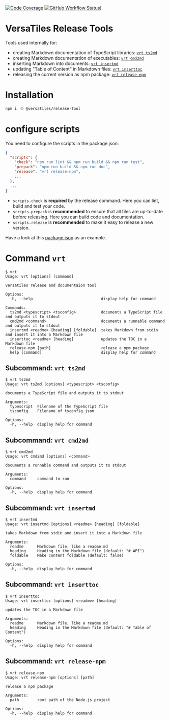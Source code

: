 [![Code Coverage](https://codecov.io/gh/versatiles-org/node-release-tool/branch/main/graph/badge.svg?token=IDHAI13M0K)](https://codecov.io/gh/versatiles-org/node-release-tool)
[![GitHub Workflow Status)](https://img.shields.io/github/actions/workflow/status/versatiles-org/node-release-tool/ci.yml)](https://github.com/versatiles-org/node-release-tool/actions/workflows/ci.yml)

# VersaTiles Release Tools

Tools used internally for:

* creating Markdown documentation of TypeScript libraries: [`vrt ts2md`](#subcommand-vrt-ts2md)
* creating Markdown documentation of executables: [`vrt cmd2md`](#subcommand-vrt-cmd2md)
* inserting Markdown into documents: [`vrt insertmd`](#subcommand-vrt-insertmd)
* updating "Table of Content" in Markdown files: [`vrt inserttoc`](#subcommand-vrt-inserttoc)
* releasing the current version as npm package: [`vrt release-npm`](#subcommand-vrt-release-npm)

# Installation

```bash
npm i -D @versatiles/release-tool
```

# configure scripts

You need to configure the scripts in the package.json:
```JSON
{
  "scripts": {
    "check": "npm run lint && npm run build && npm run test",
    "prepack": "npm run build && npm run doc",
    "release": "vrt release-npm",
    ...
  },
  ...
}
```
* `scripts.check` is **required** by the release command. Here you can lint, build and test your code.
* `scripts.prepack` is **recommended** to ensure that all files are up-to-date before releasing. Here you can build code and documentation.
* `scripts.release` is **recommended** to make it easy to release a new version.

Have a look at this [package.json](https://github.com/versatiles-org/node-release-tool/blob/main/package.json) as an example.

# Command `vrt`

<!--- This chapter is generated automatically --->

```console
$ vrt
Usage: vrt [options] [command]

versatiles release and documentaion tool

Options:
  -h, --help                              display help for command

Commands:
  ts2md <typescript> <tsconfig>           documents a TypeScript file and outputs it to stdout
  cmd2md <command>                        documents a runnable command and outputs it to stdout
  insertmd <readme> [heading] [foldable]  takes Markdown from stdin and insert it into a Markdown file
  inserttoc <readme> [heading]            updates the TOC in a Markdown file
  release-npm [path]                      release a npm package
  help [command]                          display help for command
```

## Subcommand: `vrt ts2md`

```console
$ vrt ts2md
Usage: vrt ts2md [options] <typescript> <tsconfig>

documents a TypeScript file and outputs it to stdout

Arguments:
  typescript  Filename of the TypeScript file
  tsconfig    Filename of tsconfig.json

Options:
  -h, --help  display help for command
```

## Subcommand: `vrt cmd2md`

```console
$ vrt cmd2md
Usage: vrt cmd2md [options] <command>

documents a runnable command and outputs it to stdout

Arguments:
  command     command to run

Options:
  -h, --help  display help for command
```

## Subcommand: `vrt insertmd`

```console
$ vrt insertmd
Usage: vrt insertmd [options] <readme> [heading] [foldable]

takes Markdown from stdin and insert it into a Markdown file

Arguments:
  readme      Markdown file, like a readme.md
  heading     Heading in the Markdown file (default: "# API")
  foldable    Make content foldable (default: false)

Options:
  -h, --help  display help for command
```

## Subcommand: `vrt inserttoc`

```console
$ vrt inserttoc
Usage: vrt inserttoc [options] <readme> [heading]

updates the TOC in a Markdown file

Arguments:
  readme      Markdown file, like a readme.md
  heading     Heading in the Markdown file (default: "# Table of Content")

Options:
  -h, --help  display help for command
```

## Subcommand: `vrt release-npm`

```console
$ vrt release-npm
Usage: vrt release-npm [options] [path]

release a npm package

Arguments:
  path        root path of the Node.js project

Options:
  -h, --help  display help for command
```
